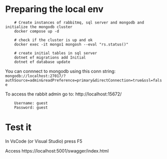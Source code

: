 # Preparing the local env

```shell
    # Create instances of rabbitmq, sql server and mongodb and initialize the mongodb cluster
    docker compose up -d

    # check if the cluster is up and ok
    docker exec -it mongo1 mongosh --eval "rs.status()"

    # create initial tables in sql server
    dotnet ef migrations add Initial
    dotnet ef database update
```

You can connnect to mongodb using this conn string:
`mongodb://localhost:27017/?authSource=admin&readPreference=primary&directConnection=true&ssl=false`

To access the rabbit admin go to:
http://localhost:15672/

```
    Username: guest
    Password: guest
```

# Test it

In VsCode (or Visual Studio) press F5


Access https://localhost:5001/swagger/index.html



